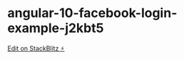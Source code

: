 # angular-10-facebook-login-example-j2kbt5

[Edit on StackBlitz ⚡️](https://stackblitz.com/edit/angular-10-facebook-login-example-j2kbt5)